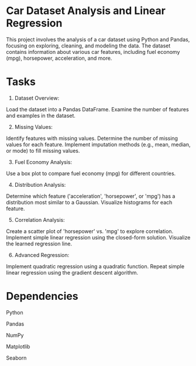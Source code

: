 # Car Dataset Analysis and Linear Regression
This project involves the analysis of a car dataset using Python and Pandas, focusing on exploring, cleaning, and modeling the data. The dataset contains information about various car features, including fuel economy (mpg), horsepower, acceleration, and more.
# Tasks
  1. Dataset Overview:

Load the dataset into a Pandas DataFrame.
Examine the number of features and examples in the dataset.

  2. Missing Values:

Identify features with missing values.
Determine the number of missing values for each feature.
Implement imputation methods (e.g., mean, median, or mode) to fill missing values.
 
 3. Fuel Economy Analysis:

Use a box plot to compare fuel economy (mpg) for different countries.

4. Distribution Analysis:

Determine which feature ('acceleration', 'horsepower', or 'mpg') has a distribution most similar to a Gaussian.
Visualize histograms for each feature.

5. Correlation Analysis:

Create a scatter plot of 'horsepower' vs. 'mpg' to explore correlation.
Implement simple linear regression using the closed-form solution.
Visualize the learned regression line.

6. Advanced Regression:

Implement quadratic regression using a quadratic function.
Repeat simple linear regression using the gradient descent algorithm.
# Dependencies
Python 

Pandas

NumPy

Matplotlib

Seaborn


